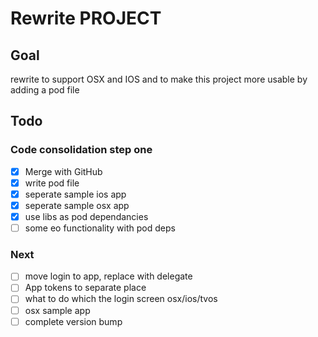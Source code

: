 # Rewrite PROJECT

## Goal
rewrite to support OSX and IOS and to make this project more usable by
adding a pod file

## Todo

### Code consolidation step one
- [x] Merge with GitHub
- [x] write pod file
- [x] seperate sample ios app
- [x] seperate sample osx app
- [x] use libs as pod dependancies
- [ ] some eo functionality with pod deps

### Next
- [ ] move login to app, replace with delegate
- [ ] App tokens to separate place
- [ ] what to do which the login screen osx/ios/tvos
- [ ] osx sample app
- [ ] complete version bump
